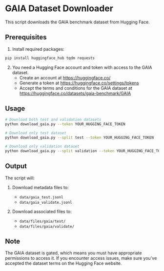 # GAIA Dataset Downloader

This script downloads the GAIA benchmark dataset from Hugging Face.

## Prerequisites

1. Install required packages:
```bash
pip install huggingface_hub tqdm requests
```

2. You need a Hugging Face account and token with access to the GAIA dataset.
   - Create an account at https://huggingface.co/
   - Generate a token at https://huggingface.co/settings/tokens
   - Accept the terms and conditions for the GAIA dataset at https://huggingface.co/datasets/gaia-benchmark/GAIA

## Usage

```bash
# Download both test and validation datasets
python download_gaia.py --token YOUR_HUGGING_FACE_TOKEN

# Download only test dataset
python download_gaia.py --split test --token YOUR_HUGGING_FACE_TOKEN

# Download only validation dataset
python download_gaia.py --split validation --token YOUR_HUGGING_FACE_TOKEN
```

## Output

The script will:
1. Download metadata files to:
   - `data/gaia_test.jsonl`
   - `data/gaia_validate.jsonl`

2. Download associated files to:
   - `data/files/gaia/test/`
   - `data/files/gaia/validate/`

## Note

The GAIA dataset is gated, which means you must have appropriate permissions to access it. If you encounter access issues, make sure you've accepted the dataset terms on the Hugging Face website. 